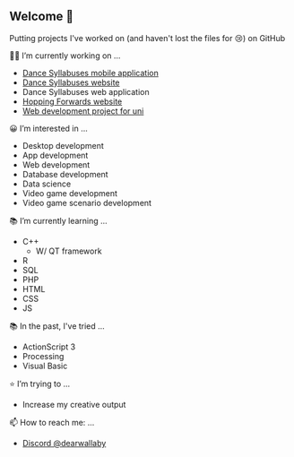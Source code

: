 ## Welcome 👋

Putting projects I've worked on (and haven't lost the files for 😢) on GitHub

👨‍💻 I’m currently working on ...
* [Dance Syllabuses mobile application](https://github.com/ProjectsKoryHasWorkedOn/DanceSyllabusesApp_2024)
* [Dance Syllabuses website](https://dancesyllabuses.com)
* Dance Syllabuses web application
* [Hopping Forwards website](https://hoppingforwards.com/)
* [Web development project for uni](https://github.com/ProjectsKoryHasWorkedOn/2024_SmartManufacturingDashboardWebDevGroupProject)

😀 I’m interested in ...
* Desktop development
* App development
* Web development
* Database development
* Data science
* Video game development
* Video game scenario development

📚 I’m currently learning ...
* C++
  * W/ QT framework
* R 
* SQL
* PHP
* HTML
* CSS
* JS

📚 In the past, I've tried ...
* ActionScript 3
* Processing
* Visual Basic

⭐ I’m trying to ...
* Increase my creative output

📫 How to reach me: ...
* [Discord @dearwallaby](https://discord.com/users/users/351352351870943233)
